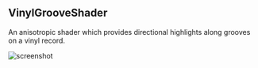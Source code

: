 VinylGrooveShader
-----------------

An anisotropic shader which provides directional highlights along grooves on a vinyl record.

![screenshot](http://keijiro.github.io/VinylGrooveShader/screenshot.png)
